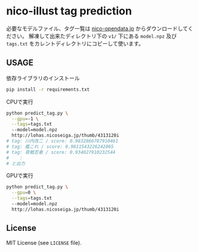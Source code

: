 nico-illust tag prediction
==================================

必要なモデルファイル、タグ一覧は [nico-opendata.jp](http://nico-opendata.jp) からダウンロードしてください。
解凍して出来たディレクトリ下の `v1/` 下にある `model.npz` 及び `tags.txt` をカレントディレクトリにコピーして使います。

USAGE
--------------

依存ライブラリのインストール

```sh
pip install -r requirements.txt
```

CPUで実行

```sh
python predict_tag.py \
  --gpu=-1 \
  --tags=tags.txt
  --model=model.npz
  http://lohas.nicoseiga.jp/thumb/4313120i
# tag: 川内改二 / score: 0.9832866787910461
# tag: 艦これ / score: 0.9811543226242065
# tag: 夜戦忍者 / score: 0.934027910232544
#    :
# と出力
```

GPUで実行

```sh
python predict_tag.py \
  --gpu=0 \
  --tags=tags.txt
  --model=model.npz
  http://lohas.nicoseiga.jp/thumb/4313120i
```

## License

MIT License (see `LICENSE` file).

